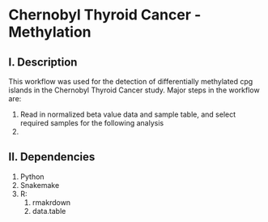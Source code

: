 # Chernobyl Thyroid Cancer - Methylation
## I. Description
This workflow was used for the detection of differentially methylated cpg islands in the Chernobyl Thyroid Cancer study.
Major steps in the workflow are:
1. Read in normalized beta value data and sample table, and select required samples for the following analysis
2. 
## II. Dependencies
1) Python
2) Snakemake
3) R:
    1) rmakrdown
    2) data.table
    
